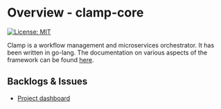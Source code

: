 # Overview - clamp-core
 [![License: MIT](https://img.shields.io/badge/License-MIT-yellow.svg)](https://github.com/clamp-orchestrator/clamp-core/blob/master/LICENSE)

Clamp is a workflow management and microservices orchestrator. It has been written in go-lang. The documentation on various aspects of the framework can be found [here](https://clamp-orchestrator.github.io/clamp-orchestrator/docs/about-docs). 

## Backlogs & Issues

- [Project dashboard](https://github.com/orgs/clamp-orchestrator/projects/1)
